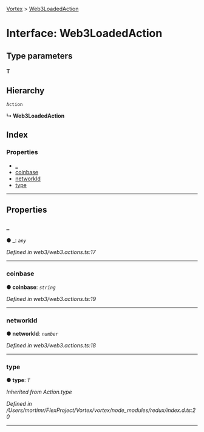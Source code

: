 [Vortex](../README.md) > [Web3LoadedAction](../interfaces/web3loadedaction.md)

# Interface: Web3LoadedAction

## Type parameters
#### T 
## Hierarchy

 `Action`

**↳ Web3LoadedAction**

## Index

### Properties

* [_](web3loadedaction.md#_)
* [coinbase](web3loadedaction.md#coinbase)
* [networkId](web3loadedaction.md#networkid)
* [type](web3loadedaction.md#type)

---

## Properties

<a id="_"></a>

###  _

**● _**: *`any`*

*Defined in web3/web3.actions.ts:17*

___
<a id="coinbase"></a>

###  coinbase

**● coinbase**: *`string`*

*Defined in web3/web3.actions.ts:19*

___
<a id="networkid"></a>

###  networkId

**● networkId**: *`number`*

*Defined in web3/web3.actions.ts:18*

___
<a id="type"></a>

###  type

**● type**: *`T`*

*Inherited from Action.type*

*Defined in /Users/mortimr/FlexProject/Vortex/vortex/node_modules/redux/index.d.ts:20*

___

